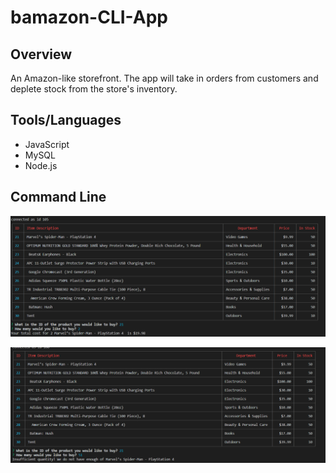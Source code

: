# bamazon-CLI-App

## Overview
 An Amazon-like storefront.  The app will take in orders from customers and deplete stock from the store's inventory. 
 
 ## Tools/Languages
  - JavaScript
 - MySQL
 - Node.js
 
## Command Line

![](images/pic1.PNG)

![](images/pic2.PNG)
